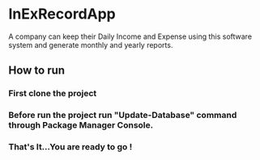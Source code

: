 # InExRecordApp

A company can keep their Daily Income and Expense using this software system and generate monthly and yearly reports. 

## How to run

### First clone the project
### Before run the project run "Update-Database" command through Package Manager Console.
### That's It...You are ready to go !
